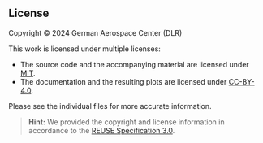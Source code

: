 <!--
SPDX-FileCopyrightText: 2024 German Aerospace Center (DLR)
SPDX-License-Identifier: MIT
-->


## License

Copyright © 2024 German Aerospace Center (DLR)

This work is licensed under multiple licenses:
- The source code and the accompanying material are licensed under [MIT](LICENSES/MIT.txt).
- The documentation and the resulting plots are licensed under [CC-BY-4.0](LICENSES/CC-BY-4.0.txt).

Please see the individual files for more accurate information.

> **Hint:** We provided the copyright and license information in accordance to the [REUSE Specification 3.0](https://reuse.software/spec/).
